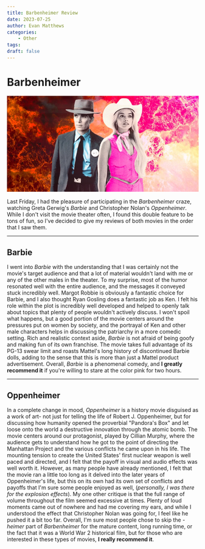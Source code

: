 ```yaml
---
title: Barbenheimer Review
date: 2023-07-25
author: Evan Matthews
categories:
    - Other
tags:
draft: false
---
```


# Barbenheimer

<img src="banner.webp" alt="Source: NBC News">

Last Friday, I had the pleasure of participating in the *Barbenheimer* craze, watching Greta Gerwig's *Barbie* and Christopher Nolan's *Oppenheimer*. While I don't visit the movie theater often, I found this double feature to be tons of fun, so I've decided to give my reviews of both movies in the order that I saw them.

<hr>

## Barbie

I went into *Barbie* with the understanding that I was certainly not the movie's target audience and that a lot of material wouldn't land with me or any of the other males in the theater. To my surprise, most of the humor resonated well with the entire audience, and the messages it conveyed stuck incredibly well. Margot Robbie is obviously a fantastic choice for Barbie, and I also thought Ryan Gosling does a fantastic job as Ken. I felt his role within the plot is incredibly well developed and helped to openly talk about topics that plenty of people wouldn't actively discuss. I won't spoil what happens, but a good portion of the movie centers around the pressures put on women by society, and the portrayal of Ken and other male characters helps in discussing the patriarchy in a more comedic setting. Rich and realistic context aside, *Barbie* is not afraid of being goofy and making fun of its own franchise. The movie takes full advantage of its PG-13 swear limit and roasts Mattel's long history of discontinued Barbie dolls, adding to the sense that this is more than just a Mattel product advertisement. Overall, *Barbie* is a phenomenal comedy, and **I greatly recommend it** if you're willing to stare at the color pink for two hours. 

<hr>

## Oppenheimer

In a complete change in mood, *Oppenheimer* is a history movie disguised as a work of art- not just for telling the life of Robert J. Oppenheimer, but for discussing how humanity opened the proverbial "Pandora's Box" and let loose onto the world a destructive innovation through the atomic bomb. The movie centers around our protagonist, played by Cillian Murphy, where the audience gets to understand how he got to the point of directing the Manhattan Project and the various conflicts he came upon in his life. The mounting tension to create the United States' first nuclear weapon is well paced and directed, and I felt that the payoff in visual and audio effects was well worth it. However, as many people have already mentioned, I felt that the movie ran a little too long as it delved into the later years of Oppenheimer's life, but this on its own had its own set of conflicts and payoffs that I'm sure some people enjoyed as well, (*personally, I was there for the explosion effects*). My one other critique is that the full range of volume throughout the film seemed excessive at times. Plenty of loud moments came out of nowhere and had me covering my ears, and while I understood the effect that Christopher Nolan was going for, I feel like he pushed it a bit too far. Overall, I'm sure most people chose to skip the *-heimer* part of *Barbenheimer* for the mature content, long running time, or the fact that it was a World War 2 historical film, but for those who are interested in these types of movies, **I really recommend it**.  

